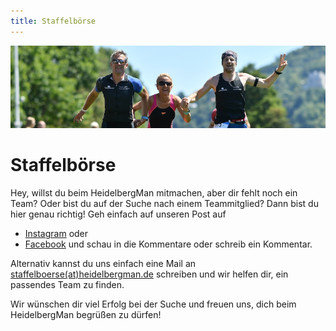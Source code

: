 ```yaml
---
title: Staffelbörse
---
```


![Staffel](/img/banner/Staffel.jpg)

# Staffelbörse

Hey, willst du beim HeidelbergMan mitmachen, aber dir fehlt noch ein Team? Oder bist du auf der Suche nach einem Teammitglied? Dann bist du hier genau richtig! Geh einfach auf unseren Post auf 
* [Instagram](https://www.instagram.com/heidelberg_man/reel/C20AZDJNnv2/) oder 
* [Facebook](https://www.facebook.com/reel/2035560146825733) 
und schau in die Kommentare oder schreib ein Kommentar. 

Alternativ kannst du uns einfach eine Mail an [staffelboerse(at)heidelbergman.de](mailto:staffelboerse@heidelbergman.de) schreiben und wir helfen dir, ein passendes Team zu finden.

Wir wünschen dir viel Erfolg bei der Suche und freuen uns, dich beim HeidelbergMan begrüßen zu dürfen!